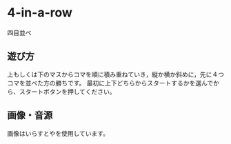 # 4-in-a-row
四目並べ

## 遊び方

上もしくは下のマスからコマを順に積み重ねていき，縦か横か斜めに，先に４つコマを並べた方の勝ちです。
最初に上下どちらからスタートするかを選んでから、スタートボタンを押してください。

## 画像・音源

画像はいらすとやを使用しています。
